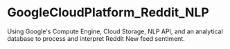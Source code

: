# GoogleCloudPlatform_Reddit_NLP
Using Google's Compute Engine, Cloud Storage, NLP API, and an analytical database to process and interpret Reddit New feed sentiment.

